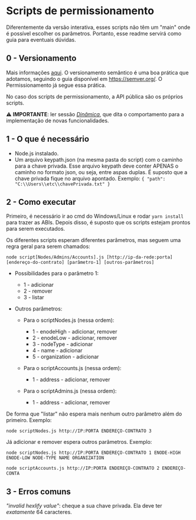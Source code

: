 # Scripts de permissionamento

Diferentemente da versão interativa, esses scripts não têm um "main" onde é possível escolher os parâmetros. Portanto, esse readme servirá como guia para eventuais dúvidas.

## 0 - Versionamento
Mais informações [aqui](https://github.com/RBBNet/rbb/blob/master/Versionamento.md). O versionamento semântico é uma boa prática que adotamos, seguindo o guia disponível em https://semver.org/. O Permissionamento já segue essa prática.

No caso dos scripts de permissionamento, a API pública são os próprios scripts.

⚠️ **IMPORTANTE**: ler sessão [_Dinâmica_](https://github.com/RBBNet/rbb/blob/master/Versionamento.md#din%C3%A2mica), que dita o comportamento para a implementação de novas funcionalidades.

## 1 - O que é necessário
* Node.js instalado.
* Um arquivo keypath.json (na mesma pasta do script) com o caminho para a chave privada. Esse arquivo keypath deve conter APENAS o caminho no formato json, ou seja, entre aspas duplas.
É suposto que a chave privada fique no arquivo apontado. Exemplo:
``{
  "path": "C:\\Users\\etc\\chavePrivada.txt"
}``

## 2 - Como executar
Primeiro, é necessário ir ao cmd do Windows/Linux e rodar `yarn install` para trazer as ABIs. Depois disso, é suposto que os scripts estejam prontos para serem executados.

Os diferentes scripts esperam diferentes parâmetros, mas seguem uma regra geral para serem chamados: 

`node script[Nodes/Admins/Accounts].js [http://ip-da-rede:porta] [endereço-do-contrato] [parâmetro-1] [outros-parâmetros]`

* Possibilidades para o parâmetro 1:
  * 1 - adicionar
  * 2 - remover
  * 3 - listar

* Outros parâmetros:
  * Para o scriptNodes.js (nessa ordem):
    * 1 - enodeHigh  - adicionar, remover
    * 2 - enodeLow - adicionar, remover
    * 3 - nodeType - adicionar
    * 4 - name - adicionar
    * 5 - organization - adicionar

  * Para o scriptAccounts.js (nessa ordem):
    * 1 - address - adicionar, remover

  * Para o scriptAdmins.js (nessa ordem):
    * 1 - address - adicionar, remover

De forma que "listar" não espera mais nenhum outro parâmetro além do primeiro. Exemplo:

` node scriptNodes.js http://IP:PORTA ENDEREÇO-CONTRATO 3 `

Já adicionar e remover espera outros parâmetros. Exemplo:

`node scriptNodes.js http://IP:PORTA ENDEREÇO-CONTRATO 1 ENODE-HIGH ENODE-LOW NODE-TYPE NAME ORGANIZATION `

`node scriptAccounts.js http://IP:PORTA ENDEREÇO-CONTRATO 2 ENDEREÇO-CONTA`

## 3 - Erros comuns

_"invalid hexlify value"_: cheque a sua chave privada. Ela deve ter *exatamente* 64 caracteres.

